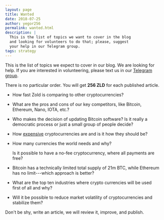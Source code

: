 ```yaml
---
layout: page
title: Wanted
date: 2018-07-25
author: yegor256
permalink: wanted.html
description: |
  This is the list of topics we want to cover in the blog
  and looking for volunteers to do that; please, suggest
  your help in our Telegram group.
tags: strategy
---
```


This is the list of topics we expect to cover in our blog.
We are looking for help.
If you are interested in volunteering, please text us in our
[Telegram group](https://t.me/zold_io).

<!--more-->

There is no particular order.
You will get **256 ZLD** for each published article.

* How fast Zold is comparing to other cryptocurrencies?

* What are the pros and cons of our key competitors, like Bitcoin, Ethereum, Nano, IOTA, etc.?

* Who makes the decision of updating Bitcoin software?
  Is it really a democratic process or just a small group of people decide?

* How [expensive](https://www.coindesk.com/400-million-year-researcher-argues-bitcoin-mining-worth-cost/)
  cryptocurrencies are and is it how they should be?

* How many currencies the world needs and why?

  Is it possible to have a no-fee cryptocurrency, where all payments are free?

* Bitcoin has a technically limited total supply of 21m BTC, while Ethereum has no limit---which approach is better?

* What are the top ten industries where crypto currencies will be used first of all and why?

* Will it be possible to reduce market volatility of cryptocurrencies and stabilize them?

Don't be shy, write an article, we will review it, improve, and publish.
